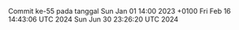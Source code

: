 Commit ke-55 pada tanggal Sun Jan 01 14:00 2023 +0100
Fri Feb 16 14:43:06 UTC 2024
Sun Jun 30 23:26:20 UTC 2024
